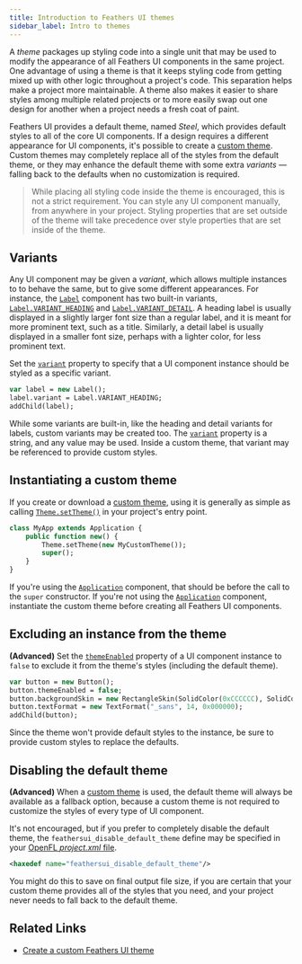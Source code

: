 ```yaml
---
title: Introduction to Feathers UI themes
sidebar_label: Intro to themes
---
```


A _theme_ packages up styling code into a single unit that may be used to modify the appearance of all Feathers UI components in the same project. One advantage of using a theme is that it keeps styling code from getting mixed up with other logic throughout a project's code. This separation helps make a project more maintainable. A theme also makes it easier to share styles among multiple related projects or to more easily swap out one design for another when a project needs a fresh coat of paint.

Feathers UI provides a default theme, named _Steel_, which provides default styles to all of the core UI components. If a design requires a different appearance for UI components, it's possible to create a [custom theme](./custom-themes.md). Custom themes may completely replace all of the styles from the default theme, or they may enhance the default theme with some extra _variants_ — falling back to the defaults when no customization is required.

> While placing all styling code inside the theme is encouraged, this is not a strict requirement. You can style any UI component manually, from anywhere in your project. Styling properties that are set outside of the theme will take precedence over style properties that are set inside of the theme.

## Variants

Any UI component may be given a _variant_, which allows multiple instances to to behave the same, but to give some different appearances. For instance, the [`Label`](./label.md) component has two built-in variants, [`Label.VARIANT_HEADING`](https://api.feathersui.com/current/feathers/controls/Label.html#VARIANT_HEADING) and [`Label.VARIANT_DETAIL`](https://api.feathersui.com/current/feathers/controls/Label.html#VARIANT_DETAIL). A heading label is usually displayed in a slightly larger font size than a regular label, and it is meant for more prominent text, such as a title. Similarly, a detail label is usually displayed in a smaller font size, perhaps with a lighter color, for less prominent text.

Set the [`variant`](https://api.feathersui.com/current/feathers/style/IVariantStyleObject.html#variant) property to specify that a UI component instance should be styled as a specific variant.

```haxe
var label = new Label();
label.variant = Label.VARIANT_HEADING;
addChild(label);
```

While some variants are built-in, like the heading and detail variants for labels, custom variants may be created too. The [`variant`](https://api.feathersui.com/current/feathers/style/IVariantStyleObject.html#variant) property is a string, and any value may be used. Inside a custom theme, that variant may be referenced to provide custom styles.

## Instantiating a custom theme

If you create or download a [custom theme](./custom-themes.md), using it is generally as simple as calling [`Theme.setTheme()`](https://api.feathersui.com/current/feathers/style/Theme.html#setTheme) in your project's entry point.

```haxe
class MyApp extends Application {
    public function new() {
        Theme.setTheme(new MyCustomTheme());
        super();
    }
}
```

If you're using the [`Application`](./application.md) component, that should be before the call to the `super` constructor. If you're not using the [`Application`](./application.md) component, instantiate the custom theme before creating all Feathers UI components.

## Excluding an instance from the theme

**(Advanced)** Set the [`themeEnabled`](https://api.feathersui.com/current/feathers/style/IStyleObject.html#themeEnabled) property of a UI component instance to `false` to exclude it from the theme's styles (including the default theme).

```haxe
var button = new Button();
button.themeEnabled = false;
button.backgroundSkin = new RectangleSkin(SolidColor(0xCCCCCC), SolidColor(1.0, 0x000000));
button.textFormat = new TextFormat("_sans", 14, 0x000000);
addChild(button);
```

Since the theme won't provide default styles to the instance, be sure to provide custom styles to replace the defaults.

## Disabling the default theme

**(Advanced)** When a [custom theme](./custom-themes.md) is used, the default theme will always be available as a fallback option, because a custom theme is not required to customize the styles of every type of UI component.

It's not encouraged, but if you prefer to completely disable the default theme, the `feathersui_disable_default_theme` define may be specified in your [OpenFL _project.xml_ file](https://lime.openfl.org/docs/project-files/xml-format/).

```xml
<haxedef name="feathersui_disable_default_theme"/>
```

You might do this to save on final output file size, if you are certain that your custom theme provides all of the styles that you need, and your project never needs to fall back to the default theme.

## Related Links

- [Create a custom Feathers UI theme](./custom-themes.md)
